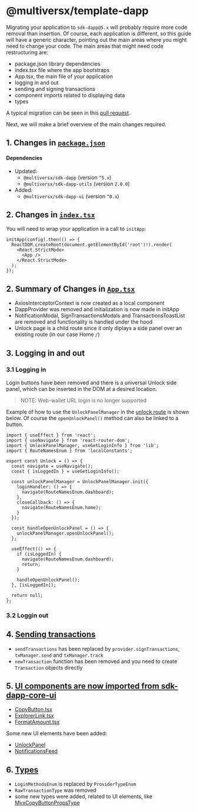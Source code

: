 # @multiversx/template-dapp

Migrating your application to `sdk-dapp@5.x` will probably require more code removal than insertion. Of course, each application is different, so this guide will have a generic character, pointing out the main areas where you might need to change your code.
The main areas that might need code restructuring are:

- package.json library dependencies
- index.tsx file where the app bootstraps
- App.tsx, the main file of your application
- logging in and out
- sending and signing transactions
- component imports related to displaying data
- types

A typical migration can be seen in this [pull request](https://github.com/multiversx/mx-template-dapp/pull/343).

Next, we will make a brief overview of the main changes required.

## 1. Changes in [`package.json`](https://github.com/multiversx/mx-template-dapp/pull/343/files#diff-7ae45ad102eab3b6d7e7896acd08c427a9b25b346470d7bc6507b6481575d519)

#### Dependencies


- Updated:
  - `@multiversx/sdk-dapp` (version `^5.x`)
  - `@multiversx/sdk-dapp-utils` (version `2.0.0`)
- Added:
  - `@multiversx/sdk-dapp-ui` (version `^0.x`)

## 2. Changes in [`index.tsx`](https://github.com/multiversx/mx-template-dapp/blob/a98cadfc291321e9874acd7e53632a6b43ca8c59/src/index.tsx)

You will need to wrap your application in a call to `initApp`:

```tsx
initApp(config).then(() => {
  ReactDOM.createRoot(document.getElementById('root')!).render(
    <React.StrictMode>
      <App />
    </React.StrictMode>
  );
});
```

## 2. Summary of Changes in [`App.tsx`](https://github.com/multiversx/mx-template-dapp/blob/a98cadfc291321e9874acd7e53632a6b43ca8c59/src/App.tsx)

- AxiosInterceptorContext is now created as a local component
- DappProvider was removed and initialization is now made in initApp
- NotificationModal, SignTransactionsModals and TransactionsToastList are removed and functionality is handled under the hood
- Unlock page is a child route since it only diplays a side panel over an existing route (in our case Home `/`)

## 3. Logging in and out

### 3.1 Logging in

Login buttons have been removed and there is a universal Unlock side panel, which can be inserted in the DOM at a desired location.

> NOTE: Web-wallet URL login is no longer supported

Example of how to use the `UnlockPanelManager` in the [unlock route](https://github.com/multiversx/mx-template-dapp/blob/a98cadfc291321e9874acd7e53632a6b43ca8c59/src/pages/Unlock/Unlock.tsx) is shown below. Of course the `openUnlockPanel()` method can also be linked to a button.

```tsx
import { useEffect } from 'react';
import { useNavigate } from 'react-router-dom';
import { UnlockPanelManager, useGetLoginInfo } from 'lib';
import { RouteNamesEnum } from 'localConstants';

export const Unlock = () => {
  const navigate = useNavigate();
  const { isLoggedIn } = useGetLoginInfo();

  const unlockPanelManager = UnlockPanelManager.init({
    loginHandler: () => {
      navigate(RouteNamesEnum.dashboard);
    },
    closeCallback: () => {
      navigate(RouteNamesEnum.home);
    }
  });

  const handleOpenUnlockPanel = () => {
    unlockPanelManager.openUnlockPanel();
  };

  useEffect(() => {
    if (isLoggedIn) {
      navigate(RouteNamesEnum.dashboard);
      return;
    }

    handleOpenUnlockPanel();
  }, [isLoggedIn]);

  return null;
};
```

### 3.2 Loggin out



## 4. [Sending transactions](https://github.com/multiversx/mx-template-dapp/blob/a98cadfc291321e9874acd7e53632a6b43ca8c59/src/helpers/signAndSendTransactions.ts)

- `sendTransactions` has been replaced by `provider.signTransactions`, `txManager.send` and `txManager.track`
- `newTransaction` function has been removed and you need to create `Transaction` objects directly

## 5. [UI components are now imported from sdk-dapp-core-ui](https://github.com/multiversx/mx-template-dapp/blob/a98cadfc291321e9874acd7e53632a6b43ca8c59/src/lib/sdkDappUI/sdkDappUI.components.ts)

  - [CopyButton.tsx](https://github.com/multiversx/mx-template-dapp/blob/a98cadfc291321e9874acd7e53632a6b43ca8c59/src/lib/sdkDapp/components/CopyButton/CopyButton.tsx)
  - [ExplorerLink.tsx](https://github.com/multiversx/mx-template-dapp/blob/a98cadfc291321e9874acd7e53632a6b43ca8c59/src/lib/sdkDapp/components/ExplorerLink/ExplorerLink.tsx)
  - [FormatAmount.tsx](https://github.com/multiversx/mx-template-dapp/blob/a98cadfc291321e9874acd7e53632a6b43ca8c59/src/lib/sdkDapp/components/FormatAmount/FormatAmount.tsx)

Some new UI elements have been added:

  - [UnlockPanel](https://github.com/multiversx/mx-template-dapp/blob/a98cadfc291321e9874acd7e53632a6b43ca8c59/src/pages/Unlock/Unlock.tsx#L10)
  - [NotificationsFeed](https://github.com/multiversx/mx-template-dapp/blob/a98cadfc291321e9874acd7e53632a6b43ca8c59/src/components/Layout/Header/components/NotificationsButton.tsx)

## 6. [Types](https://github.com/multiversx/mx-template-dapp/blob/a98cadfc291321e9874acd7e53632a6b43ca8c59/src/lib/sdkDapp/sdkDapp.types.ts)

  - `LoginMethodsEnum` is replaced by `ProviderTypeEnum`
  - `RawTransactionType` was removed
  - some new types were added, related to UI elements, like [MvxCopyButtonPropsType](https://github.com/multiversx/mx-template-dapp/blob/a98cadfc291321e9874acd7e53632a6b43ca8c59/src/lib/sdkDapp/components/CopyButton/CopyButton.tsx#L2)
